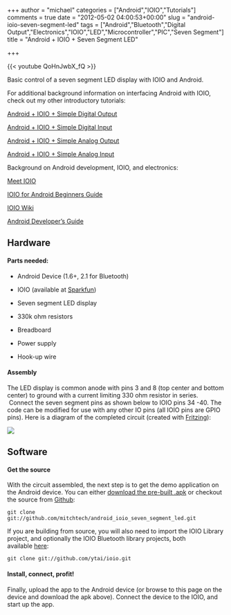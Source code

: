 +++
author = "michael"
categories = ["Android","IOIO","Tutorials"]
comments = true
date = "2012-05-02 04:00:53+00:00"
slug = "android-ioio-seven-segment-led"
tags = ["Android","Bluetooth","Digital Output","Electronics","IOIO","LED","Microcontroller","PIC","Seven Segment"]
title = "Android + IOIO + Seven Segment LED"

+++

{{< youtube QoHnJwbX_fQ >}}

Basic control of a seven segment LED display with IOIO and Android.

For additional background information on interfacing Android with IOIO, check out my other introductory tutorials:

[Android + IOIO + Simple Digital Output](http://mitchtech.net/android-ioio-simple-digital-output/)

[Android + IOIO + Simple Digital Input](http://mitchtech.net/android-ioio-simple-digital-input/)

[Android + IOIO + Simple Analog Output](http://mitchtech.net/android-ioio-simple-analog-output/)

[Android + IOIO + Simple Analog Input](http://mitchtech.net/android-ioio-simple-analog-input/)

Background on Android development, IOIO, and electronics:

[Meet IOIO](http://ytai-mer.blogspot.com/2011/04/meet-ioio-io-for-android.html)

[IOIO for Android Beginners Guide](http://www.sparkfun.com/tutorials/280)

[IOIO Wiki](https://github.com/ytai/ioio/wiki)

[Android Developer’s Guide](http://developer.android.com/guide/index.html)

## Hardware

#### Parts needed:

  * Android Device (1.6+, 2.1 for Bluetooth)

  * IOIO (available at [Sparkfun](http://www.sparkfun.com/products/10748))

  * Seven segment LED display

  * 330k ohm resistors

  * Breadboard

  * Power supply

  * Hook-up wire

#### Assembly

The LED display is common anode with pins 3 and 8 (top center and bottom center) to ground with a current limiting 330 ohm resistor in series.  Connect the seven segment pins as shown below to IOIO pins 34 -40. The code can be modified for use with any other IO pins (all IOIO pins are GPIO pins). Here is a diagram of the completed circuit (created with [Fritzing](http://fritzing.org/)):

[![](http://mitchtech.net/wp-content/uploads/2012/05/ioio_seven_segment_led.png)](http://mitchtech.net/wp-content/uploads/2012/05/ioio_seven_segment_led.png)

## Software

#### Get the source

With the circuit assembled, the next step is to get the demo application on the Android device. You can either [download the pre-built .apk](http://mitch-tech.appspot.com/ioio/IOIOSevenSegmentLed.apk) or checkout the source from [Github](https://github.com/mitchtech/android_ioio_seven_segment_led):

```
git clone git://github.com/mitchtech/android_ioio_seven_segment_led.git
```

If you are building from source, you will also need to import the IOIO Library project, and optionally the IOIO Bluetooth library projects, both available [here](https://github.com/ytai/ioio):

```
git clone git://github.com/ytai/ioio.git
```

#### Install, connect, profit!

Finally, upload the app to the Android device (or browse to this page on the device and download the apk above). Connect the device to the IOIO, and start up the app.

